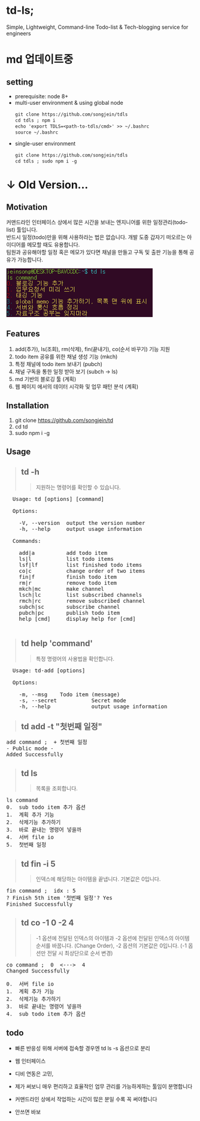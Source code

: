 # td-ls;
Simple, Lightweight, Command-line Todo-list & Tech-blogging service for engineers  

# md 업데이트중 

## setting
- prerequisite: node 8+
- multi-user environment & using global node
  ```
  git clone https://github.com/songjein/tdls
  cd tdls ; npm i
  echo 'export TDLS=<path-to-tdls/cmd>' >> ~/.bashrc
  source ~/.bashrc
  ```
- single-user environment
  ```
  git clone https://github.com/songjein/tdls
  cd tdls ; sudo npm i -g
  ```
# ↓ Old Version...

## Motivation
커맨드라인 인터페이스 상에서 많은 시간을 보내는 엔지니어를 위한 일정관리(todo-list) 툴입니다.  
반드시 일정(todo)만을 위해 사용하라는 법은 없습니다. 
개발 도중 갑자기 떠오르는 아이디어를 메모할 때도 유용합니다.  
팀원과 공유해야할 일정 혹은 메모가 있다면 채널을 만들고 구독 및 출판 기능을 통해 공유가 가능합니다.

![Alt text](./images/td.PNG)

## Features
1. add(추가), ls(조회), rm(삭제), fin(끝내기), co(순서 바꾸기) 기능 지원 
2. todo item 공유를 위한 채널 생성 기능 (mkch)
3. 특정 채널에 todo item 보내기 (pubch)
4. 채널 구독을 통한 일정 받아 보기 (subch -> ls) 
5. md 기반의 블로깅 툴 (계획)
6. 웹 페이지 에서의 데이터 시각화 및 업무 패턴 분석 (계획)

## Installation
1. git clone  https://github.com/songjein/td
2. cd td
3. sudo npm i -g

## Usage
> ## td -h 
>> 지원하는 명령어를 확인할 수 있습니다.
<pre>
  Usage: td [options] [command]

  Options:

    -V, --version  output the version number
    -h, --help     output usage information

  Commands:

    add|a          add todo item
    ls|l           list todo items
    lsf|lf         list finished todo items
    co|c           change order of two items
    fin|f          finish todo item
    rm|r           remove todo item
    mkch|mc        make channel
    lsch|lc        list subscribed channels
    rmch|rc        remove subscribed channel
    subch|sc       subscribe channel
    pubch|pc       publish todo item
    help [cmd]     display help for [cmd]

</pre>

> ## td help 'command'
>> 특정 명령어의 사용법을 확인합니다.
<pre>
  Usage: td-add [options]

  Options:

    -m, --msg <required>   Todo item (message)
    -s, --secret           Secret mode
    -h, --help             output usage information
</pre>

> ## td add -t "첫번째 일정"
<pre>
add command ;  + 첫번째 일정
- Public mode -
Added Successfully
</pre>

> ## td ls 
>> 목록을 조회합니다.
<pre>
ls command
0.  sub todo item 추가 옵션
1.  계획 추가 기능
2.  삭제기능 추가하기
3.  바로 끝내는 명령어 넣을까
4.  서버 file io
5.  첫번째 일정
</pre>

> ## td fin -i 5
>> 인덱스에 해당하는 아이템을 끝냅니다. 기본값은 0입니다.
<pre>
fin command ;  idx : 5
? Finish 5th item '첫번째 일정'? Yes
Finished Successfully
</pre>

> ## td co -1 0 -2 4
>> -1 옵션에 전달된 인덱스의 아이템과 -2 옵션에 전달된 인덱스의 아이템 순서를 바꿉니다. (Change Order), -2 옵션의 기본값은 0입니다. (-1 옵션만 전달 시 최상단으로 순서 변경)
<pre>
co command ;  0  <--->  4
Changed Successfully

0.  서버 file io
1.  계획 추가 기능
2.  삭제기능 추가하기
3.  바로 끝내는 명령어 넣을까
4.  sub todo item 추가 옵션
</pre>

## todo
- 빠른 반응성 위해 서버에 접속할 경우엔 td ls -s 옵션으로 분리
- 웹 인터페이스 
- 디비 연동은 고민, 


- 제가 써보니 매우 편리하고 효율적인 업무 관리를 가능하게하는 툴임이 분명합니다
- 커맨드라인 상에서 작업하는 시간이 많은 분일 수록 꼭 써야합니다
- 안쓰면 바보
